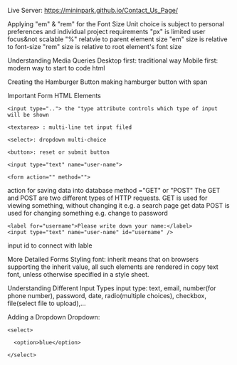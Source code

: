 Live Server: https://mininpark.github.io/Contact_Us_Page/

Applying "em" & "rem" for the Font Size
Unit choice is subject to personal preferences and individual project requirements
"px" is limited user focus&not scalable
"%" relatvie to parent element size
"em" size is relative to font-size
"rem" size is relative to root element's font size

Understanding Media Queries 
Desktop first: traditional way
Mobile first: modern way to start to code html

Creating the Hamburger Button 
making hamburger button with span


Important Form HTML Elements 
```
<input type=".."> the "type attribute controls which type of input will be shown

<textarea> : multi-line tet input filed

<select>: dropdown multi-choice

<button>: reset or submit button

<input type="text" name="user-name">

<form action="" method="">
```

action for saving data into database
method ="GET" or "POST"
The GET and POST are two different types of HTTP requests.
GET is used for viewing something, without changing it e.g. a search page get data
POST is used for changing something e.g. change to password


```
<label for="username">Please write down your name:</label>
<input type="text" name="user-name" id="username" />
```

input id to connect with lable

More Detailed Forms Styling
font: inherit means that on browsers supporting the inherit value, all such elements are rendered in copy text font, unless otherwise specified in a style sheet.

Understanding Different Input Types
input type: text, email, number(for phone number), password, date, radio(multiple choices), checkbox, file(select file to upload),...

Adding a Dropdown 
Dropdown:
```
<select>

  <option>blue</option>

</select>
```
